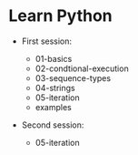# Learn Python

* First session:
    - 01-basics
    - 02-condtional-execution
    - 03-sequence-types
    - 04-strings
    - 05-iteration
    - examples

* Second session:
    - 05-iteration
